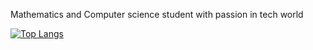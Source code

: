 Mathematics and Computer science student with passion in tech world




[![Top Langs](https://github-readme-stats.vercel.app/api/top-langs/?username=HackEzra&layout=compact)](https://github.com/HackEzra/online-store)





